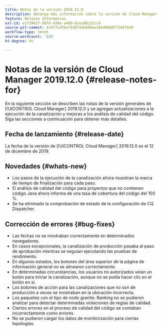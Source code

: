 ```yaml
---
title: Notas de la versión 2019.12.0
description: Obtenga más información sobre la versión de Cloud Manager 2019.12.0.
feature: Release Information
exl-id: e173962f-587d-439e-a499-81ea98c52cc9
source-git-commit: 4c977cdfbef438fdabd90ee104d98887f2467b49
workflow-type: tm+mt
source-wordcount: '225'
ht-degree: 4%

---
```


# Notas de la versión de Cloud Manager 2019.12.0 {#release-notes-for}

En la siguiente sección se describen las notas de la versión generales de [!UICONTROL Cloud Manager] 2019.12.0 y se agregan actualizaciones a la ejecución de la canalización y mejoras a los análisis de calidad del código.
Siga las secciones a continuación para obtener más detalles.

## Fecha de lanzamiento {#release-date}

La fecha de la versión de [!UICONTROL Cloud Manager] 2019.12.0 es el 12 de diciembre de 2019.

## Novedades {#whats-new}

* Los pasos de la ejecución de la canalización ahora muestran la marca de tiempo de finalización para cada paso.
* El análisis de calidad del código para proyectos que no contienen código Java ahora informa de una tasa de cobertura del código del 100 %.
* Se ha eliminado la comprobación de estado de la configuración de CQ Dispatcher.

## Corrección de errores {#bug-fixes}

* Las fechas no se mostraban correctamente en determinados navegadores.
* En casos excepcionales, la canalización de producción pasaba al paso de aprobación mientras se seguían ejecutando las pruebas de rendimiento.
* En algunos estados, los botones del área superior de la página de información general no se alinearon correctamente.
* En determinadas circunstancias, los usuarios no autorizados veían un botón para iniciar la canalización, aunque no se podía hacer clic en el botón en sí.
* Los botones de acción para las canalizaciones que no son de producción a veces se mostraban en la ubicación incorrecta.
* Los paquetes con el tipo de nodo granite: Ranking no se pudieron analizar para detectar determinadas violaciones de reglas de calidad.
* Ciertos errores en el proceso de calidad del código se contaban incorrectamente como errores.
* No se pudieron cargar los datos de monitorización para ciertas topologías.
